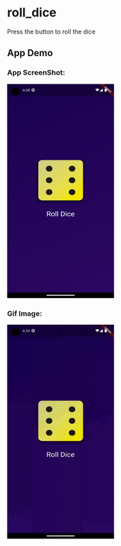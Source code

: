 # roll_dice

Press the button to roll the dice 

## App Demo

### App ScreenShot:

<img src='./assets/images/roll_dice.png' width ="250" height="500">

### Gif Image:

<img src='./assets/images/roll_dicegif.gif' width ="250" height="500">


